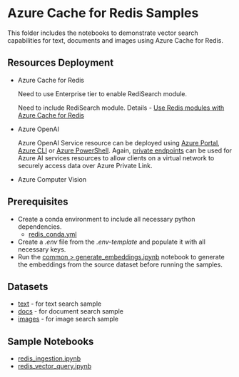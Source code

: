 # Azure Cache for Redis Samples

This folder includes the notebooks to demonstrate vector search capabilities for text, documents and images using Azure Cache for Redis.

## Resources Deployment

- Azure Cache for Redis

  Need to use Enterprise tier to enable RediSearch module.
  
  Need to include RediSearch module. Details - [Use Redis modules with Azure Cache for Redis
](https://learn.microsoft.com/en-us/azure/azure-cache-for-redis/cache-redis-modules)

- Azure OpenAI
  
  Azure OpenAI Service resource can be deployed using [Azure Portal](https://learn.microsoft.com/azure/ai-services/openai/how-to/create-resource?pivots=web-portal), [Azure CLI](https://learn.microsoft.com/azure/ai-services/openai/how-to/create-resource?pivots=cli) or [Azure PowerShell](https://learn.microsoft.com/azure/ai-services/openai/how-to/create-resource?pivots=ps). Again, [private endpoints](https://learn.microsoft.com/azure/ai-services/cognitive-services-virtual-networks?context=%2Fazure%2Fai-services%2Fopenai%2Fcontext%2Fcontext&tabs=portal#use-private-endpoints) can be used for Azure AI services resources to allow clients on a virtual network to securely access data over Azure Private Link.
- Azure Computer Vision

## Prerequisites

- Create a conda environment to include all necessary python dependencies.
  - [redis_conda.yml](./redis_conda.yml)
- Create a *.env* file from the *.env-template* and populate it with all necessary keys.
- Run the [common > generate_embeddings.ipynb](../common/generate_embeddings.ipynb) notebook to generate the embeddings from the source dataset before running the samples.

## Datasets

- [text](../data/text/) - for text search sample
- [docs](../data/docs/) - for document search sample
- [images](../data/images/) - for image search sample

## Sample Notebooks

- [redis_ingestion.ipynb](./redis_ingestion.ipynb)
- [redis_vector_query.ipynb](./redis_vector_query.ipynb)
  